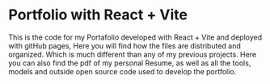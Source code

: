 # Portfolio with React + Vite
This is the code for my Portafolio developed with React + Vite and deployed with gitHub pages, Here you will find how the files are distributed and organized. Which is much different than any of my previous projects. Here you can also find the pdf of my personal Resume, as well as all the tools, models and outside open source code used to develop the portfolio.

